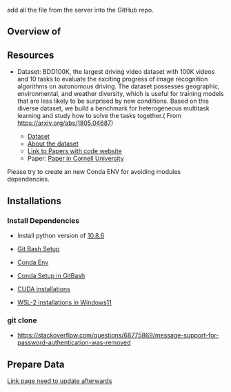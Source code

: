 


add all the file from the server into the GitHub repo.
## Overview of 

## Resources 
* Dataset: 
    BDD100K, the largest driving video dataset with 100K videos and 10 tasks to evaluate the exciting progress of image recognition algorithms on autonomous driving. The dataset possesses geographic, environmental, and weather diversity, which is useful for training models that are less likely to be surprised by new conditions. Based on this diverse dataset, we build a benchmark for heterogeneous multitask learning and study how to solve the tasks together.( From https://arxiv.org/abs/1805.04687)

    *  [Dataset](https://bdd-data.berkeley.edu/)
    *  [About the dataset](https://doc.bdd100k.com/download.html)
    *  [Link to Papers with code website](https://paperswithcode.com/dataset/bdd100k)
    * Paper: [Paper in Cornell University](https://arxiv.org/abs/1805.04687)
  

Please try to create an new Conda ENV for avoiding modules dependencies.
## Installations

### Install Dependencies
* Install python version of [10.8.6](https://www.python.org/downloads/windows/)

* [Git Bash Setup](installations/docs/Git_setup.md)

* [Conda Env](installations/docs/GitBash_Conda_Setup.md)

* [Conda Setup in GitBash](installations/docs/GitBash_Conda_Setup.md)

* [CUDA installations](installations/docs/CUDA_installations.md)

* [WSL-2 installations in Windows11](installations/docs/WSL.md)

### git clone 
* https://stackoverflow.com/questions/68775869/message-support-for-password-authentication-was-removed

## Prepare Data
[Link page need to update afterwards](update.md)






